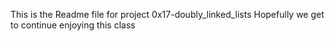 This is the Readme file for project 0x17-doubly_linked_lists
Hopefully we get to continue enjoying this class
